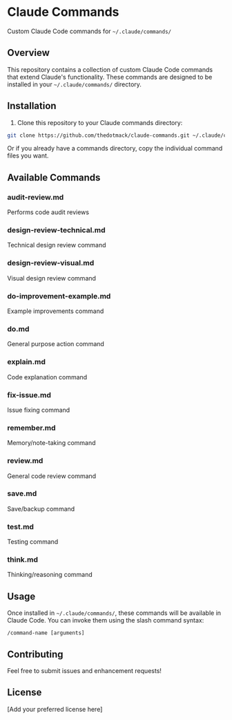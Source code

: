 # Claude Commands

Custom Claude Code commands for `~/.claude/commands/`

## Overview

This repository contains a collection of custom Claude Code commands that extend Claude's functionality. These commands are designed to be installed in your `~/.claude/commands/` directory.

## Installation

1. Clone this repository to your Claude commands directory:
```bash
git clone https://github.com/thedotmack/claude-commands.git ~/.claude/commands
```

Or if you already have a commands directory, copy the individual command files you want.

## Available Commands

### audit-review.md
Performs code audit reviews

### design-review-technical.md
Technical design review command

### design-review-visual.md
Visual design review command

### do-improvement-example.md
Example improvements command

### do.md
General purpose action command

### explain.md
Code explanation command

### fix-issue.md
Issue fixing command

### remember.md
Memory/note-taking command

### review.md
General code review command

### save.md
Save/backup command

### test.md
Testing command

### think.md
Thinking/reasoning command

## Usage

Once installed in `~/.claude/commands/`, these commands will be available in Claude Code. You can invoke them using the slash command syntax:

```
/command-name [arguments]
```

## Contributing

Feel free to submit issues and enhancement requests!

## License

[Add your preferred license here]